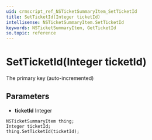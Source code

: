 ```yaml
---
uid: crmscript_ref_NSTicketSummaryItem_SetTicketId
title: SetTicketId(Integer ticketId)
intellisense: NSTicketSummaryItem.SetTicketId
keywords: NSTicketSummaryItem, GetTicketId
so.topic: reference
---
```


# SetTicketId(Integer ticketId)

The primary key (auto-incremented)

## Parameters

* **ticketId** Integer

```crmscript
NSTicketSummaryItem thing;
Integer ticketId;
thing.SetTicketId(ticketId);
```


